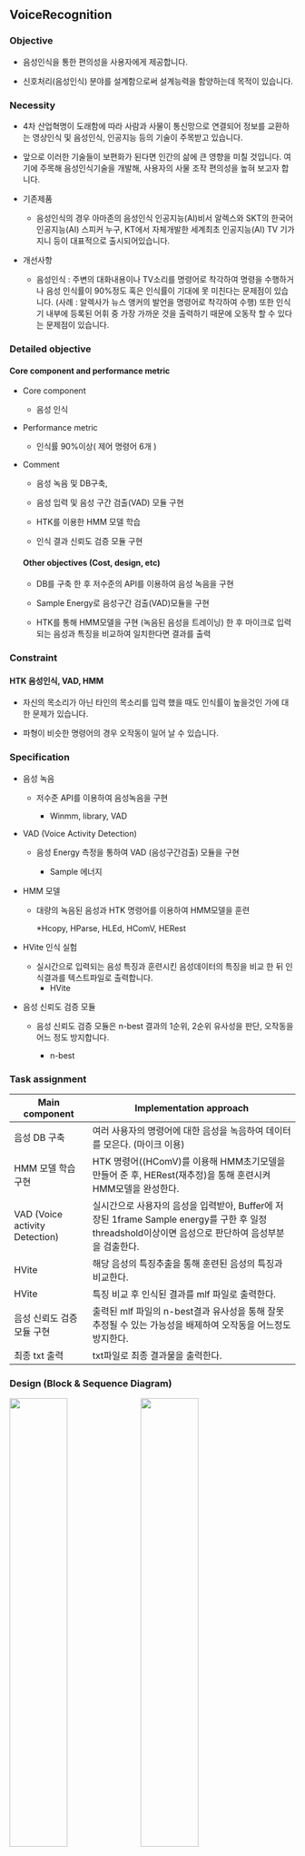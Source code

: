 ## VoiceRecognition

### Objective
* 음성인식을 통한 편의성을 사용자에게 제공합니다.

* 신호처리(음성인식) 분야를 설계함으로써 설계능력을 함양하는데 목적이 있습니다.
 
### Necessity

* 4차 산업혁명이 도래함에 따라 사람과 사물이 통신망으로 연결되어 정보를 교환하는 영상인식 및 음성인식, 인공지능 등의 기술이 주목받고 있습니다. 

* 앞으로 이러한 기술들이 보편화가 된다면 인간의 삶에 큰 영향을 미칠 것입니다. 여기에 주목해 음성인식기술을 개발해, 사용자의 사물 조작 편의성을 높혀 보고자 합니다.

* 기존제품

   * 음성인식의 경우 아마존의 음성인식 인공지능(AI)비서 알렉스와 SKT의 한국어 인공지능(AI) 스피커 누구, KT에서 자체개발한 세계최초 인공지능(AI) TV 기가지니 등이 대표적으로 출시되어있습니다.

* 개선사항

  * 음성인식 : 주변의 대화내용이나 TV소리를 명령어로 착각하여 명령을 수행하거나 음성 인식률이 90%정도 혹은 인식률이 기대에 못 미친다는 문제점이 있습니다. 
     (사례 : 알렉사가 뉴스 앵커의 발언을 명령어로 착각하여 수행) 또한 인식기 내부에 등록된 어휘 중 가장 가까운 것을 출력하기 때문에 오동작 할 수 있다는 문제점이 있습니다. 
     
### Detailed objective

#### Core component and performance metric

* Core component

  * 음성 인식
  
* Performance metric

  * 인식률 90%이상( 제어 명령어 6개 )

* Comment

  * 음성 녹음 및 DB구축,
  
  * 음성 입력 및 음성 구간 검출(VAD) 모듈 구현
  
  * HTK를 이용한 HMM 모델 학습
  
  * 인식 결과 신뢰도 검증 모듈 구현
  
  #### Other objectives (Cost, design, etc)
  
  * DB를 구축 한 후 저수준의 API를 이용하여 음성 녹음을 구현
  
  * Sample Energy로 음성구간 검출(VAD)모듈을 구현
  
  * HTK를 통해 HMM모델을 구현 (녹음된 음성을 트레이닝) 한 후 마이크로 입력되는 음성과 특징을 비교하여 일치한다면 결과를 출력
  
### Constraint
#### HTK 음성인식, VAD, HMM
  * 자신의 목소리가 아닌 타인의 목소리를 입력 했을 때도 인식률이 높을것인 가에 대한 문제가 있습니다.
  
  * 파형이 비슷한 명령어의 경우 오작동이 일어 날 수 있습니다.
  
### Specification
  
* 음성 녹음

  * 저수준 API를 이용하여 음성녹음을 구현

    * Winmm, library, VAD

* VAD (Voice Activity Detection)

  * 음성 Energy 측정을 통하여 VAD (음성구간검출) 모듈을 구현
  
     * Sample 에너지

* HMM 모델

  * 대량의 녹음된 음성과 HTK 명령어를 이용하여 HMM모델을 훈련
  
    *Hcopy, HParse, HLEd, HComV, HERest
    
* HVite 인식 실험

  * 실시간으로 입력되는 음성 특징과 훈련시킨 음성데이터의 특징을 비교 한 뒤 인식결과를 텍스트파일로 출력합니다.
    * HVite
    
* 음성 신뢰도 검증 모듈

  * 음성 신뢰도 검증 모듈은 n-best 결과의 1순위, 2순위 유사성을 판단, 오작동을 어느 정도 방지합니다.
  
    * n-best

### Task assignment

Main component | Implementation approach |
-------------  | ----------------------- |
 음성 DB 구축   |  여러 사용자의 명령어에 대한 음성을 녹음하여 데이터를 모은다. (마이크 이용)
HMM 모델 학습 구현  |  HTK 명령어((HComV)를 이용해 HMM초기모델을 만들어 준 후, HERest(재추정)을 통해 훈련시켜 HMM모델을 완성한다.
VAD (Voice activity Detection) | 실시간으로 사용자의 음성을 입력받아, Buffer에 저장된 1frame Sample energy를 구한 후 일정 threadshold이상이면 음성으로 판단하여 음성부분을 검출한다.
HVite | 해당 음성의 특징추출을 통해 훈련된 음성의 특징과 비교한다. 
HVite | 특징 비교 후 인식된 결과를 mlf 파일로 출력한다. 
음성 신뢰도 검증모듈 구현 | 출력된 mlf 파일의 n-best결과 유사성을 통해 잘못 추정될 수 있는 가능성을 배제하여 오작동을 어느정도 방지한다.
최종 txt 출력 | txt파일로 최종 결과물을 출력한다.

### Design (Block & Sequence Diagram)

<img src = "https://user-images.githubusercontent.com/47768726/60395501-8960ac00-9b6f-11e9-82aa-3551452918a8.jpg" width = 45% height = 45%></img>
<img src = "https://user-images.githubusercontent.com/47768726/60395542-1ad01e00-9b70-11e9-8eb3-7c968385deff.jpg" width = 45% height = 45%></img>


### Functional block

```
- Speech Data : 여러 사용자의 음성 데이터(명령어)를 모은다.
- VAD & Feature Extraction : 현재 버퍼에 들어있는 한 프레임의 샘플 에너지를 모두 더해서 총 에너지를 계산하고, 일정 임계치를 넘으면 음성으로 판별하고 넘지 않으면 비 음성으로 판별한다. 음성부분을 검출 한 후 Hcopy명령을 통해 특징을 추출한다.

- Acoustic Model Traning (HTK) : HTK 명령어를 통해 HMM초기모델을 만들어준다. HERESET, 재추정을 통해서 HMM모델을 학습시켜준다.

- Acoustic Model (HMM) : 재추정을 통하여 훈련된 HMM모델이 완성된다.


- Start of Speech : 실시간으로 사용자의 음성을 입력받는다. ( Start of Speech)
- VAD : 위와 마찬가지로 샘플에너지를 통해 음성을 검출한다.
- Feature Extraction : 실시간으로 받아온 음성의 특징을 추출한다.


- Calculation of Observation : 실시간 음성과 훈련된 음성의 특징을 비교한다.
- Recognition Results ( Text file) : 음성인식결과를 텍스트 파일로 출력한다.

```

### Source code list


Functional block | Detailed functional block | Prototype of functions therein
---------------- | ---------------- | ---------------- | 
Recognition Module | Start Speech | winmm.lib waveInOpen waveInPrepareHeader waveInAddBuffer waveInStart waveInUnprepareHeader waveInClose
Recognition Module | VAD | void RecognitionFor1Frame(WAVEHDR* wave) void CALLBACK WaveInProc(HWAVEIN hwi, UINT uMsg, DWORD dwInstance, DWORD dwParam1, DWORD dwParam2)
Recognition Module | Recognition Results | void PrintVoiceResult(char* buffer, char* src, char* result, char* tok, int data_size)

### Final Output

<img src = "https://user-images.githubusercontent.com/47768726/60395819-1c034a00-9b74-11e9-87ae-6e074bfdb3dc.png" width = 90% height = 90%></img>

* VAD
 
 * void RecognitionFor1Frame(WAVEHDR* wave);
    ```
    
    초기모델은 sample energy만으로 음성구간을 판별 

    이후 음성구간에서 비 음성 구간으로 바뀌는 동시에 비 음성 프레임이 5번나오면 끝점추출 하여 음성구간 검출
    
    ```
* 결과물 출력 / 음성 검증
 
 * void PrintVoiceResult(char* buffer, char* src, char* result, char* tok, int data_size);
 
  ```
  
  초기모델로 명령어에 따른 숫자만 출력
  
  일정 시간동안만 특정 숫자를 출력하도록 수정
  
  이후 결과물 출력 이전에 검증 모듈을 한번 거친 후 결과물을 출력을 결정함.
  
  ```
  
 
  ### Performance analysis and evaluation
  
  
* 음성DB구축

  *타인음성으로 모델 학습 시 인식률이 떨어져 본인 음성으로 구축  

* 음성녹음 및 VAD

  *  winmm 라이브러리를 통해 wave 파일 녹음가능
  * 샘플에너지를 통한 음성 및 비음성구간 검출가능

* HMM모델

  *음성 DB를 HTK명령을 통해 HMM모델 학습하여 구현

* 신뢰도 검증모듈

   * n-best 유사성을 파악해 한 번 더 검출 하여 오작동 확률을 줄임

* 인식률

  * 조용한 환경에서 본인 목소리로 테스트 시 90%인식률을 보였음.
  * 사람의 음성이 있는 환경과 타인 목소리로 실험 시 인식률이 떨어졌음

### Improvement

  * 음성 데이터베이스를 늘릴수록 인식률 증가를 보였다. 하지만 계속해서 추가하면 오버슈팅이 발생해서 인식률이 오히려 떨어질 것입니다.

  * 잡음이 없는 환경에서 실험할수록 인식률이 증가했다. 푸리에 변환을 통해 특정 잡음 주파수를 제거해준다면 인식률이 더 높아질 것으로 보입니다.

  * 신뢰도 검증모듈을 추가하여 n-best결과의 1순위, 2순위 likelihood 차이를 분석해서 명령어 오작동을 방지할 수 있습니다. 
  
### Conclusion
```
프로젝트를 통해 신기술인 음성인식을 접 할 수 있었습니다. 

차량내부 음성인식이나 스마트TV 같은 경우 특정 잡음제거기술이 필수적이라고 생각되었습니다. 

잡음제거는 FFT와 잡음제거 필터를 구현하면 제거가 가능 할 것 같았습니다. 

시중에 나온 음성인식 제품의 경우 다양한사람들에 대한 음성에도 불구하고 인식률이 90%정도 인 것을 보면, 

수많은 음성 데이터베이스가 구축되어 있을 것이라고 생각되었습니다.

```
